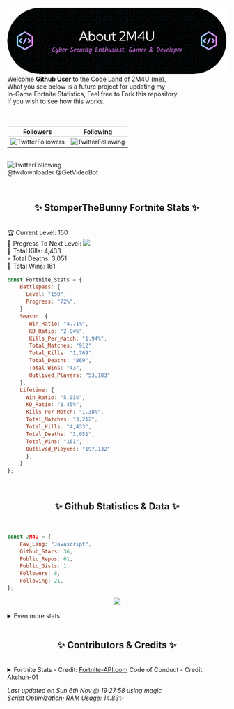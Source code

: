 
  ![Header](./src/github-banner.png)
  <br>
  Welcome **Github User** to the Code Land of 2M4U (me),<br>
  What you see below is a future project for updating my<br>
  In-Game Fortnite Statistics, Feel free to Fork this repository<br>
  If you wish to see how this works.
  <br><br>
  <br>
  
  | Followers  | Following |
  | ---------- |:---------:|
  | ![TwitterFollowers](https://img.shields.io/badge/Twitter%20Followers-79-blue)  | ![TwitterFollowing](https://img.shields.io/badge/Twitter%20Following-220-blue)  |


  <br>![TwitterFollowing](https://img.shields.io/badge/Latest%20Tweet--blue)<br>
  @twdownloader @GetVideoBot
   
  <br><h2 align="center"> ✨ StomperTheBunny Fortnite Stats ✨</h2><br>
  🏆 Current Level: 150<br>
  🎉 Progress To Next Level: ![](https://geps.dev/progress/72)<br>
  🎯 Total Kills: 4,433<br>
  💀 Total Deaths: 3,051<br>
  👑 Total Wins: 161<br>

```js
const Fortnite_Stats = {
    Battlepass: {
      Level: "150",
      Progress: "72%",    
    }
    Season: { 
       Win_Ratio: "4.71%",
       KD_Ratio: "2.04%",
       Kills_Per_Match: "1.94%",
       Total_Matches: "912",
       Total_Kills: "1,769",
       Total_Deaths: "869",
       Total_Wins: "43",
       Outlived_Players: "53,183"
    },
    Lifetime: {
      Win_Ratio: "5.01%",
      KD_Ratio: "1.45%",
      Kills_Per_Match: "1.38%",
      Total_Matches: "3,212",
      Total_Kills: "4,433",
      Total_Deaths: "3,051",
      Total_Wins: "161",
      Outlived_Players: "197,132"
      },
    }
}; 
```


<br><h2 align="center"> ✨ Github Statistics & Data ✨</h2><br>

```js
const 2M4U = {
    Fav_Lang: "Javascript",
    Github_Stars: 36,
    Public_Repos: 61,
    Public_Gists: 1,
    Followers: 8,
    Following: 21,
}; 
```

<p align="center">
<img src="https://github-readme-streak-stats.herokuapp.com/?user=2M4U&theme=tokyonight">
</p>
<details>
  <summary>
      Even more stats
  </summary>
  <p align="center">
    <img src="https://github-profile-trophy.vercel.app/?username=2M4U&theme=dracula">
    <img src="https://github-readme-stats.vercel.app/api?username=2M4U&theme=tokyonight&count_private=true&show_icons=true&include_all_commits=true">
  </p>
</details>
<br><h2 align="center"> ✨ Contributors & Credits ✨</h2><br>
<details>
  <summary>
      Fortnite Stats - Credit: <a href="https://fortnite-api.com/?utm_source=github.com/2M4U/2M4U">Fortnite-API.com</a>
      Code of Conduct - Credit: <a href="https://github.com/Akshun-01">Akshun-01</a>
  </summary>
</details>

<!-- Last updated on Sun Nov 06 2022 19:27:58 GMT+0000 (Coordinated Universal Time) ;-;-->
<i>Last updated on  Sun 6th Nov @ 19:27:58 using magic<br>
Script Optimization; RAM Usage: 14.83</i>✨